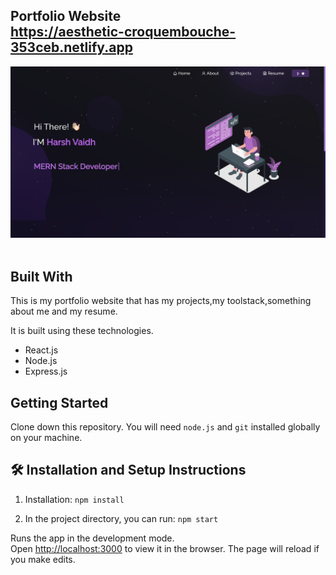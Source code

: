 <h2 align="left">
  Portfolio Website<br/>
  <a href="https://aesthetic-croquembouche-353ceb.netlify.app" target="_blank">https://aesthetic-croquembouche-353ceb.netlify.app</a>
</h2>
<div align="center">
  <img alt="Demo" src=".//src/Assets/readme.png" />
</div>

<br/>



## Built With

This is my portfolio website that has my projects,my toolstack,something about me and my resume.

It is built using these technologies.

- React.js
- Node.js
- Express.js


## Getting Started

Clone down this repository. You will need `node.js` and `git` installed globally on your machine.

## 🛠 Installation and Setup Instructions

1. Installation: `npm install`

2. In the project directory, you can run: `npm start`

Runs the app in the development mode.\
Open [http://localhost:3000](http://localhost:3000) to view it in the browser.
The page will reload if you make edits.
